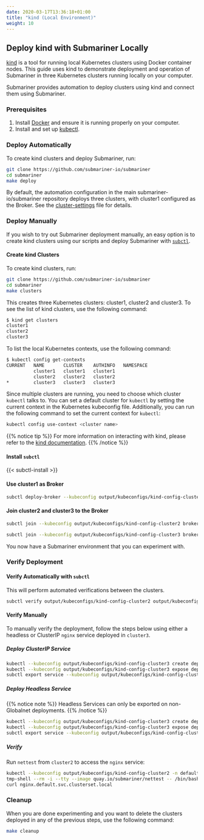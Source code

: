 ```yaml
---
date: 2020-03-17T13:36:18+01:00
title: "kind (Local Environment)"
weight: 10
---
```


## Deploy kind with Submariner Locally

[kind](https://github.com/kubernetes-sigs/kind) is a tool for running local Kubernetes clusters using Docker container nodes. This guide
uses kind to demonstrate deployment and operation of Submariner in three Kubernetes clusters running locally on your computer.

Submariner provides automation to deploy clusters using kind and connect them using Submariner.

### Prerequisites

1. Install [Docker](https://docs.docker.com/get-docker/) and ensure it is running properly on your computer.
2. Install and set up [kubectl](https://kubernetes.io/docs/tasks/tools/install-kubectl/).

### Deploy Automatically

To create kind clusters and deploy Submariner, run:

```bash
git clone https://github.com/submariner-io/submariner
cd submariner
make deploy
```

By default, the automation configuration in the main submariner-io/submariner repository deploys three clusters, with cluster1 configured as
the Broker. See the [cluster-settings](https://github.com/submariner-io/submariner/blob/master/scripts/cluster_settings) file for details.

### Deploy Manually

If you wish to try out Submariner deployment manually, an easy option is to create kind clusters using our scripts and deploy Submariner
with [`subctl`](../../deployment/subctl).

#### Create kind Clusters

To create kind clusters, run:

```bash
git clone https://github.com/submariner-io/submariner
cd submariner
make clusters
```

This creates three Kubernetes clusters: cluster1, cluster2 and cluster3. To see the list of kind clusters, use the following command:

```bash
$ kind get clusters
cluster1
cluster2
cluster3
```
<!-- markdownlint-disable no-trailing-spaces -->
To list the local Kubernetes contexts, use the following command:

```bash
$ kubectl config get-contexts
CURRENT   NAME       CLUSTER    AUTHINFO   NAMESPACE
          cluster1   cluster1   cluster1   
          cluster2   cluster2   cluster2   
*         cluster3   cluster3   cluster3
```
<!-- markdownlint-enable no-trailing-spaces -->

Since multiple clusters are running, you need to choose which cluster `kubectl` talks to. You can set a default cluster for `kubectl` by
setting the current context in the Kubernetes kubeconfig file. Additionally, you can run the following command to set the current context
for `kubectl`:

```bash
kubectl config use-context <cluster name>
```

{{% notice tip %}}
For more information on interacting with kind, please refer to the [kind documentation](https://kind.sigs.k8s.io/docs/user/quick-start/).
{{% /notice %}}

#### Install `subctl`

{{< subctl-install >}}

#### Use cluster1 as Broker

```bash
subctl deploy-broker --kubeconfig output/kubeconfigs/kind-config-cluster1 --service-discovery
```

#### Join cluster2 and cluster3 to the Broker

```bash
subctl join --kubeconfig output/kubeconfigs/kind-config-cluster2 broker-info.subm --clusterid cluster2 --disable-nat
```

```bash
subctl join --kubeconfig output/kubeconfigs/kind-config-cluster3 broker-info.subm --clusterid cluster3 --disable-nat
```

You now have a Submariner environment that you can experiment with.

### Verify Deployment

#### Verify Automatically with `subctl`

This will perform automated verifications between the clusters.

<!-- markdownlint-disable line-length -->
```bash
subctl verify output/kubeconfigs/kind-config-cluster2 output/kubeconfigs/kind-config-cluster3 --only service-discovery,connectivity --verbose
```
<!-- markdownlint-enable line-length -->

#### Verify Manually

To manually verify the deployment, follow the steps below using either a headless or ClusterIP `nginx` service deployed in `cluster3`.

##### Deploy ClusterIP Service

```bash
kubectl --kubeconfig output/kubeconfigs/kind-config-cluster3 create deployment nginx --image=nginx
kubectl --kubeconfig output/kubeconfigs/kind-config-cluster3 expose deployment nginx --port=80
subctl export service --kubeconfig output/kubeconfigs/kind-config-cluster3 --namespace default nginx
```

##### Deploy Headless Service

{{% notice note %}}
Headless Services can only be exported on non-Globalnet deployments.
{{% /notice %}}

```bash
kubectl --kubeconfig output/kubeconfigs/kind-config-cluster3 create deployment nginx --image=nginx
kubectl --kubeconfig output/kubeconfigs/kind-config-cluster3 expose deployment nginx --port=80 --cluster-ip=None
subctl export service --kubeconfig output/kubeconfigs/kind-config-cluster3 --namespace default nginx
```

##### Verify

Run `nettest` from `cluster2` to access the `nginx` service:

```bash
kubectl --kubeconfig output/kubeconfigs/kind-config-cluster2 -n default  run --generator=run-pod/v1 \
tmp-shell --rm -i --tty --image quay.io/submariner/nettest -- /bin/bash
curl nginx.default.svc.clusterset.local
```

### Cleanup

When you are done experimenting and you want to delete the clusters deployed in any of the previous steps, use the following command:

```bash
make cleanup
```
